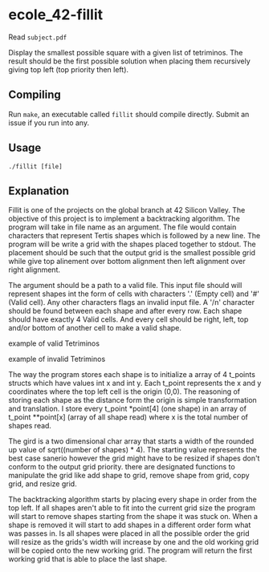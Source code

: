 # ecole_42-fillit

Read `subject.pdf`

Display the smallest possible square with a given list of tetriminos. The result should be the first possible solution when placing them recursively giving top left (top priority then left).

## Compiling
Run `make`, an executable called `fillit` should compile directly. Submit
an issue if you run into any.

## Usage
`./fillit [file]`

## Explanation

Fillit is one of the projects on the global branch at 42 Silicon Valley. The objective of this project is to implement a backtracking algorithm. The program will take in file name as an argument. The file would contain characters that represent Tertis shapes which is followed by a new line. The program will be write a grid with the shapes placed together to stdout. The placement should be such that the output grid is the smallest possible grid while give top alinement over bottom alignment then left alignment over right alignment.

The argument should be a path to a valid file. This input file should will represent shapes int the form of cells with characters '.' (Empty cell) and '#' (Valid cell). Any other characters flags an invalid input file. A '/n' character should be found between each shape and after every row. Each shape should have exactly 4 Valid cells. And every cell should be right, left, top and/or bottom of another cell to make a valid shape.

example of valid Tetriminos

example of invalid Tetriminos

The way the program stores each shape is to initialize a array of 4 t_points structs which have values int x and int y. Each t_point represents the x and y coordinates where the top left cell is the origin (0,0). The reasoning of storing each shape as the distance form the origin is simple transformation and translation. I store every t_point *point[4] (one shape) in an array of t_point \**point[x] (array of all shape read) where x is the total number of shapes read.

The gird is a two dimensional char array that starts a width of the rounded up value of sqrt((number of shapes) * 4). The starting value represents the best case sanerio however the grid might have to be resized if shapes don't conform to the output grid priority. there are designated functions to manipulate the grid like add shape to grid, remove shape from grid, copy grid, and resize grid.

The backtracking algorithm starts by placing every shape in order from the top left. If all shapes aren't able to fit into the current grid size the program will start to remove shapes starting from the shape it was stuck on. When a shape is removed it will start to add shapes in a different order form what was passes in. Is all shapes were placed in all the possible order the grid will resize as the grids's width will increase by one and the old working grid will be copied onto the new working grid. The program will return the first working grid that is able to place the last shape.
